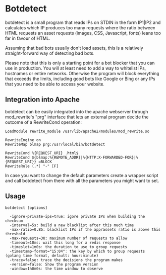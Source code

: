 Botdetect
===

botdetect is a small program that reads IPs on STDIN in the form IP1|IP2 and calculates which IP 
produces too many requests where the ratio between HTML requests an asset requests (images, CSS, Javascript, fonts)
leans too far in favour of HTML.

Assuming that bad bots usually don't load assets, this is a relatively straight-forward way of detecting bad bots.

Please note that this is only a starting point for a bot blocker that you can use in production. You will at least need to add a way to whitelist IPs, hostnames or entire networks. Otherwise the program will block everything that exceeds the limits, including good bots like Google or Bing or any IPs that you need to be able to access your website.

Integration into Apache
------------------------

botdetect can be easily integrated into the apache webserver through mod_rewrite's "prg" interface that
lets an external program decide the outcome of a RewriteCond operation:


```
LoadModule rewrite_module /usr/lib/apache2/modules/mod_rewrite.so

RewriteEngine on
RewriteMap blmap prg:/usr/local/bin/botdetect

RewriteCond %{REQUEST_URI} .html$
RewriteCond ${blmap:%{REMOTE_ADDR}|%{HTTP:X-FORWARDED-FOR}|%{REQUEST_URI}} =BLOCK
RewriteRule (.*) "-" [F]
```

In case you want to change the default parameters create a wrapper script and call botdetect from there with 
all the parameters you might want to set.


Usage
-----

```
botdetect [options]

  -ignore-private-ips=true: igore private IPs when building the checksum
  -interval=5s: build a new blacklist after this much time
  -max-ratio=0.85: blacklist IPs if the app/assets ratio is above this threshold
  -max-requests=30: maximum number of requests to allow
  -timeout=10ms: wait this long for a redis response
  -timeslot=1m0s: the duration to use to group requests
  -timestamp-format="15:04": the key by which to group requests (golang time format, default: hour:minute)
  -trace=false: trace the decisions the program makes
  -version=false: Show the program version
  -window=1h0m0s: the time window to observe
```


